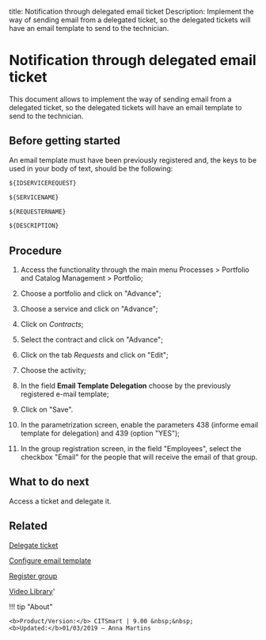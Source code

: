 title: Notification through delegated email ticket
Description: Implement the way of sending email from a delegated ticket, so the delegated tickets will have an email template to send to the technician. 
# Notification through delegated email ticket

This document allows to implement the way of sending email from a delegated ticket, 
so the delegated tickets will have an email template to send to the technician.

Before getting started
--------------------------

An email template must have been previously registered and, the keys to be used
in your body of text, should be the following:

```html
${IDSERVICEREQUEST}

${SERVICENAME}

${REQUESTERNAME}

${DESCRIPTION}
```

Procedure
-------------

1.  Access the functionality through the main menu Processes \> Portfolio and
    Catalog Management \> Portfolio;

2.  Choose a portfolio and click on "Advance";

3.  Choose a service and click on "Advance";

4.  Click on *Contracts*;

5.  Select the contract and click on "Advance";

6.  Click on the tab *Requests* and click on "Edit";

7.  Choose the activity;

8.  In the field **Email Template Delegation** choose by the previously
    registered e-mail template;

9.  Click on "Save".

10.  In the parametrization screen, enable the parameters 438 (informe email
    template for delegation) and 439 (option "YES");
    
11.  In the group registration screen, in the field "Employees", select the checkbox
    "Email" for the people that will receive the email of that group.
    

What to do next
---------------

Access a ticket and delegate it.

Related
-------

[Delegate ticket](/en-us/citsmart-platform-8/processes/tickets/use/delegate-ticket.html)

[Configure email template](/en-us/citsmart-platform-8/platform-administration/email-settings/email-templates-configure-email-template.html)

[Register group](/en-us/citsmart-platform-8/initial-settings/access-settings/user/register-groups.html)

<i class='fa fa-youtube-play  fa-2x' style='color:#97ce17;vertical-align: middle;'> </i> [Video Library](https://www.youtube.com/playlist?list=PLB5qK2uzf2RNemh0QXhtOXntvZ6G6o2B_)'

!!! tip "About"

    <b>Product/Version:</b> CITSmart | 9.00 &nbsp;&nbsp;
    <b>Updated:</b>01/03/2019 – Anna Martins
